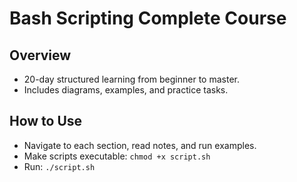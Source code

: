 # Bash Scripting Complete Course

## Overview
- 20-day structured learning from beginner to master.
- Includes diagrams, examples, and practice tasks.

## How to Use
- Navigate to each section, read notes, and run examples.
- Make scripts executable: `chmod +x script.sh`
- Run: `./script.sh`
